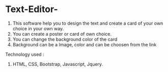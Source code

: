 # Text-Editor-
1) This software help you to design the text and create a card of your own choice in your own way.
2) You can create a poster or card of own choice.
3) You can change the background color of the card
4) Background can be a Image, color and can be choosen from the link

Technology used :
1) HTML, CSS, Bootstrap, Javascript, Jquery.
